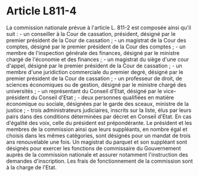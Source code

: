 # Article L811-4

La commission nationale prévue à l'article L. 811-2 est composée ainsi qu'il suit :   - un conseiller à la Cour de cassation, président, désigné par le premier président de la Cour de cassation ;   - un magistrat de la Cour des comptes, désigné par le premier président de la Cour des comptes ;   - un membre de l'inspection générale des finances, désigné par le ministre chargé de l'économie et des finances ;   - un magistrat du siège d'une cour d'appel, désigné par le premier président de la Cour de cassation ;   - un membre d'une juridiction commerciale du premier degré, désigné par le premier président de la Cour de cassation ;   - un professeur de droit, de sciences économiques ou de gestion, désigné par le ministre chargé des universités ;   - un représentant du Conseil d'Etat, désigné par le vice-président du Conseil d'Etat ;   - deux personnes qualifiées en matière économique ou sociale, désignées par le garde des sceaux, ministre de la justice ;   - trois administrateurs judiciaires, inscrits sur la liste, élus par leurs pairs dans des conditions déterminées par décret en Conseil d'Etat.   En cas d'égalité des voix, celle du président est prépondérante.   Le président et les membres de la commission ainsi que leurs suppléants, en nombre égal et choisis dans les mêmes catégories, sont désignés pour un mandat de trois ans renouvelable une fois.   Un magistrat du parquet et son suppléant sont désignés pour exercer les fonctions de commissaire du Gouvernement auprès de la commission nationale et assurer notamment l'instruction des demandes d'inscription.   Les frais de fonctionnement de la commission sont à la charge de l'Etat.